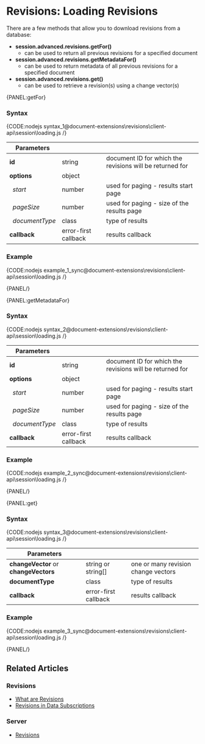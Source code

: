 # Revisions: Loading Revisions

There are a few methods that allow you to download revisions from a database:   

- **session.advanced.revisions.getFor()** 
    - can be used to return all previous revisions for a specified document   
- **session.advanced.revisions.getMetadataFor()**
    - can be used to return metadata of all previous revisions for a specified document  
- **session.advanced.revisions.get()**
    - can be used to retrieve a revision(s) using a change vector(s)  

{PANEL:getFor}

### Syntax

{CODE:nodejs syntax_1@document-extensions\revisions\client-api\session\loading.js /}

| Parameters | | |
| ------------- | ------------- | ----- |
| **id** | string | document ID for which the revisions will be returned for |
| **options** | object | |
| &nbsp;&nbsp;*start* | number | used for paging - results start page  |
| &nbsp;&nbsp;*pageSize* | number | used for paging - size of the results page |
| &nbsp;&nbsp;*documentType* | class | type of results |
| **callback** | error-first callback | results callback |

### Example

{CODE:nodejs example_1_sync@document-extensions\revisions\client-api\session\loading.js /}

{PANEL/}

{PANEL:getMetadataFor}

### Syntax

{CODE:nodejs syntax_2@document-extensions\revisions\client-api\session\loading.js /}

| Parameters | | |
| ------------- | ------------- | ----- |
| **id** | string | document ID for which the revisions will be returned for |
| **options** | object | |
| &nbsp;&nbsp;*start* | number | used for paging - results start page  |
| &nbsp;&nbsp;*pageSize* | number | used for paging - size of the results page |
| &nbsp;&nbsp;*documentType* | class | type of results |
| **callback** | error-first callback | results callback |

### Example

{CODE:nodejs example_2_sync@document-extensions\revisions\client-api\session\loading.js /}

{PANEL/}

{PANEL:get}

### Syntax

{CODE:nodejs syntax_3@document-extensions\revisions\client-api\session\loading.js /}

| Parameters | | |
| ------------- | ------------- | ----- |
| **changeVector** or **changeVectors**| string or string[] | one or many revision change vectors |
| **documentType** | class | type of results |
| **callback** | error-first callback | results callback |

### Example

{CODE:nodejs example_3_sync@document-extensions\revisions\client-api\session\loading.js /}

{PANEL/}

## Related Articles

### Revisions

- [What are Revisions](../../../client-api/session/revisions/what-are-revisions)
- [Revisions in Data Subscriptions](../../../client-api/data-subscriptions/advanced-topics/subscription-with-revisioning)

### Server

- [Revisions](../../../server/extensions/revisions)
